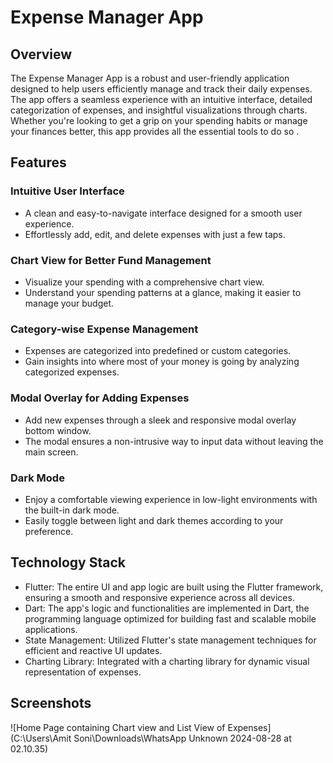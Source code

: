 # Expense Manager App
## Overview
The Expense Manager App is a robust and user-friendly application designed to help users efficiently manage and track their daily expenses. The app offers a seamless experience with an intuitive interface, detailed categorization of expenses, and insightful visualizations through charts. Whether you're looking to get a grip on your spending habits or manage your finances better, this app provides all the essential tools to do so .

## Features
### Intuitive User Interface
- A clean and easy-to-navigate interface designed for a smooth user experience.
- Effortlessly add, edit, and delete expenses with just a few taps.
### Chart View for Better Fund Management
- Visualize your spending with a comprehensive chart view.
- Understand your spending patterns at a glance, making it easier to manage your budget.
### Category-wise Expense Management
- Expenses are categorized into predefined or custom categories.
- Gain insights into where most of your money is going by analyzing categorized expenses.
### Modal Overlay for Adding Expenses
- Add new expenses through a sleek and responsive modal overlay bottom window.
- The modal ensures a non-intrusive way to input data without leaving the main screen.
### Dark Mode
- Enjoy a comfortable viewing experience in low-light environments with the built-in dark mode.
- Easily toggle between light and dark themes according to your preference.
## Technology Stack
- Flutter: The entire UI and app logic are built using the Flutter framework, ensuring a smooth and responsive experience across all devices.
- Dart: The app's logic and functionalities are implemented in Dart, the programming language optimized for building fast and scalable mobile applications.
- State Management: Utilized Flutter's state management techniques for efficient and reactive UI updates.
- Charting Library: Integrated with a charting library for dynamic visual representation of expenses.

## Screenshots
![Home Page containing Chart view and List View of Expenses](C:\Users\Amit Soni\Downloads\WhatsApp Unknown 2024-08-28 at 02.10.35)
